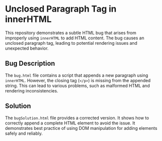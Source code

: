 # Unclosed Paragraph Tag in innerHTML

This repository demonstrates a subtle HTML bug that arises from improperly using `innerHTML` to add HTML content. The bug causes an unclosed paragraph tag, leading to potential rendering issues and unexpected behavior.

## Bug Description
The `bug.html` file contains a script that appends a new paragraph using `innerHTML`. However, the closing tag (`</p>`) is missing from the appended string. This can lead to various problems, such as malformed HTML and rendering inconsistencies.

## Solution
The `bugSolution.html` file provides a corrected version.  It shows how to correctly append a complete HTML element to avoid the issue.  It demonstrates best practice of using DOM manipulation for adding elements safely and reliably.